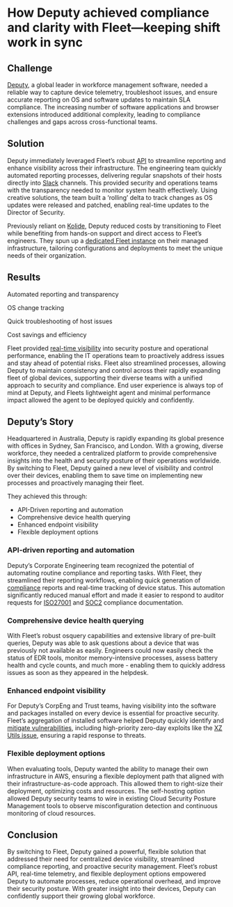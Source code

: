 # How Deputy achieved compliance and clarity with Fleet—keeping shift work in sync

## Challenge

[Deputy](https://www.deputy.com/), a global leader in workforce management software, needed a reliable way to capture device telemetry, troubleshoot issues, and ensure accurate reporting on OS and software updates to maintain SLA compliance. The increasing number of software applications and browser extensions introduced additional complexity, leading to compliance challenges and gaps across cross-functional teams.

## Solution
Deputy immediately leveraged Fleet’s robust [API](https://fleetdm.com/docs/rest-api/rest-api) to streamline reporting and enhance visibility across their infrastructure. The engineering team quickly automated reporting processes, delivering regular snapshots of their hosts directly into [Slack](https://slack.com/) channels. This provided security and operations teams with the transparency needed to monitor system health effectively. Using creative solutions, the team built a ‘rolling’ delta to track changes as OS updates were released and patched, enabling real-time updates to the Director of Security.

Previously reliant on [Kolide](https://www.kolide.com/), Deputy reduced costs by transitioning to Fleet while benefiting from hands-on support and direct access to Fleet’s engineers. They spun up a [dedicated Fleet instance](https://fleetdm.com/docs/deploy/deploy-fleet) on their managed infrastructure, tailoring configurations and deployments to meet the unique needs of their organization.

## Results

<div purpose="checklist">

Automated reporting and transparency

OS change tracking 

Quick troubleshooting of host issues

Cost savings and efficiency
</div>

Fleet provided [real-time visibility](https://fleetdm.com/orchestration) into security posture and operational performance, enabling the IT operations team to proactively address issues and stay ahead of potential risks. Fleet also streamlined processes, allowing Deputy to maintain consistency and control across their rapidly expanding fleet of global devices, supporting their diverse teams with a unified approach to security and compliance. End user experience is always top of mind at Deputy, and Fleets lightweight agent and minimal performance impact allowed the agent to be deployed quickly and confidently.


## Deputy’s Story

Headquartered in Australia, Deputy is rapidly expanding its global presence with offices in Sydney, San Francisco, and London. With a growing, diverse workforce, they needed a centralized platform to provide comprehensive insights into the health and security posture of their operations worldwide. By switching to Fleet, Deputy gained a new level of visibility and control over their devices, enabling them to save time on implementing new processes and proactively managing their fleet.

They achieved this through:

- API-Driven reporting and automation
- Comprehensive device health querying
- Enhanced endpoint visibility
- Flexible deployment options

### API-driven reporting and automation

Deputy’s Corporate Engineering team recognized the potential of automating routine compliance and reporting tasks. With Fleet, they streamlined their reporting workflows, enabling quick generation of [compliance](https://fleetdm.com/queries) reports and real-time tracking of device status. This automation significantly reduced manual effort and made it easier to respond to auditor requests for [ISO27001](https://www.iso.org/standard/75652.html) and [SOC2](https://en.wikipedia.org/wiki/System_and_Organization_Controls) compliance documentation.

### Comprehensive device health querying

With Fleet’s robust osquery capabilities and extensive library of pre-built queries, Deputy was able to ask questions about a device that was previously not available as easily. Engineers could now easily check the status of EDR tools, monitor memory-intensive processes, assess battery health and cycle counts, and much more - enabling them to quickly address issues as soon as they appeared in the helpdesk.

### Enhanced endpoint visibility

For Deputy’s CorpEng and Trust teams, having visibility into the software and packages installed on every device is essential for proactive security. Fleet’s aggregation of installed software helped Deputy quickly identify and [mitigate vulnerabilities](https://fleetdm.com/software-management), including high-priority zero-day exploits like the [XZ Utils issue](https://en.wikipedia.org/wiki/XZ_Utils_backdoor), ensuring a rapid response to threats.

### Flexible deployment options

When evaluating tools, Deputy wanted the ability to manage their own infrastructure in AWS, ensuring a flexible deployment path that aligned with their infrastructure-as-code approach. This allowed them to right-size their deployment, optimizing costs and resources. The self-hosting option allowed Deputy security teams to wire in existing Cloud Security Posture Management tools to observe misconfiguration detection and continuous monitoring of cloud resources.


## Conclusion

By switching to Fleet, Deputy gained a powerful, flexible solution that addressed their need for centralized device visibility, streamlined compliance reporting, and proactive security management. Fleet’s robust API, real-time telemetry, and flexible deployment options empowered Deputy to automate processes, reduce operational overhead, and improve their security posture. With greater insight into their devices, Deputy can confidently support their growing global workforce.

<call-to-action></call-to-action>

<meta name="category" value="announcements">
<meta name="authorGitHubUsername" value="harrisonravazzolo">
<meta name="authorFullName" value="Harrison Ravazzolo">
<meta name="publishedOn" value="2024-12-17">
<meta name="articleTitle" value="How Deputy achieved compliance and clarity with Fleet—keeping shift work in sync">
<meta name="description" value="How Deputy achieved compliance and clarity with Fleet—keeping shift work in sync">
<meta name="showOnTestimonialsPageWithEmoji" value="🚪">
